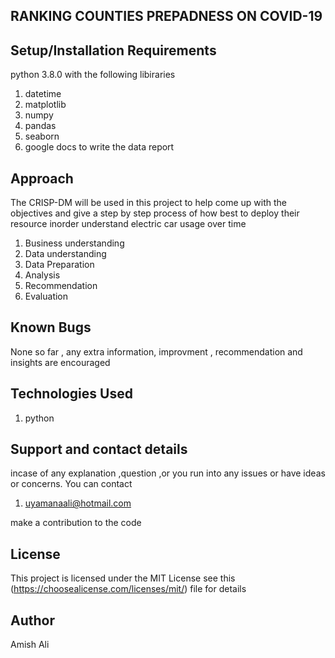 ## RANKING COUNTIES PREPADNESS ON COVID-19 
## Setup/Installation Requirements
python 3.8.0 with the following libiraries

1. datetime
2. matplotlib
3. numpy
4. pandas
5. seaborn
6. google docs to write the data report

## Approach
The CRISP-DM will be used in this project to help come up with the objectives and give a step by step process of how best to deploy their resource inorder understand electric car usage over time

1. Business understanding
2. Data understanding
3. Data Preparation
4. Analysis
5. Recommendation
6. Evaluation
## Known Bugs
None so far , any extra information, improvment , recommendation and insights are encouraged

## Technologies Used
1. python
## Support and contact details
incase of any explanation ,question ,or you run into any issues or have ideas or concerns. You can contact

1. uyamanaali@hotmail.com

make a contribution to the code

## License
This project is licensed under the MIT License see this (https://choosealicense.com/licenses/mit/) file for details

## Author
Amish Ali
